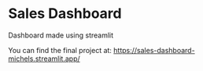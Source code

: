 # Sales Dashboard

Dashboard made using streamlit

You can find the final project at: https://sales-dashboard-michels.streamlit.app/
